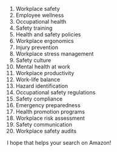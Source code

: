 

1. Workplace safety
2. Employee wellness
3. Occupational health
4. Safety training
5. Health and safety policies
6. Workplace ergonomics
7. Injury prevention
8. Workplace stress management
9. Safety culture
10. Mental health at work
11. Workplace productivity
12. Work-life balance
13. Hazard identification
14. Occupational safety regulations
15. Safety compliance
16. Emergency preparedness
17. Health promotion programs
18. Workplace risk assessment
19. Safety communication
20. Workplace safety audits

I hope that helps your search on Amazon!
